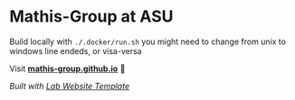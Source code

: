 
# Mathis-Group at ASU

Build locally with `./.docker/run.sh` you might need to change from unix to windows line endeds, or visa-versa

Visit **[mathis-group.github.io](https://mathis-group.github.io)** 🚀

_Built with [Lab Website Template](https://greene-lab.gitbook.io/lab-website-template-docs)_
